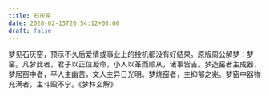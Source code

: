 ```yaml
---
title: 石灰窑
date: 2020-02-15T20:54:12+08:00
draft: false
---
```


梦见石灰窑，预示不久后爱情或事业上的投机都没有好结果。原版周公解梦：梦窑。凡梦此者，君子以正位凝命，小人以革而顺从，诸事皆吉。梦造窑者主成器，梦居窑中者，平人主幽苦，文人主异日光明。梦烧窑者，主抑郁之兆。梦窑中器物充满者，主斗殴不宁。《梦林玄解》